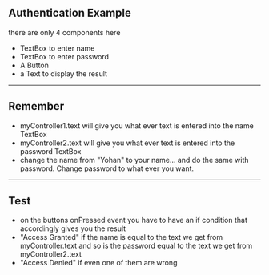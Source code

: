 ## Authentication Example
there are only 4 components here
- TextBox to enter name
- TextBox to enter password
- A Button
- a Text to display the result

---

## Remember
- myController1.text will give you what ever text is entered into the name TextBox
- myController2.text will give you what ever text is entered into the password TextBox
- change the name from "Yohan" to your name... and do the same with password. Change password to what ever you want.

---

## Test
- on the buttons onPressed event you have to have an if condition that accordingly gives you the result
- "Access Granted" if the name is equal to the text we get from myController.text and so is the password equal to the text we get from myController2.text
- "Access Denied" if even one of them are wrong

